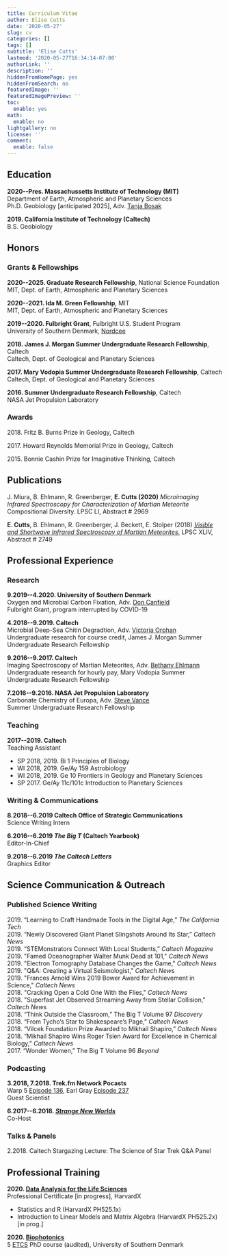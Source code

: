 ```yaml
---
title: Curriculum Vitae
author: Elise Cutts
date: '2020-05-27'
slug: cv
categories: []
tags: []
subtitle: 'Elise Cutts'
lastmod: '2020-05-27T16:34:14-07:00'
authorLink: ''
description: ''
hiddenFromHomePage: yes
hiddenFromSearch: no
featuredImage: ''
featuredImagePreview: ''
toc:
  enable: yes
math:
  enable: no
lightgallery: no
license: ''
comment:
  enable: false
---
```


<!--more-->

## Education

**2020--Pres. Massachussetts Institute of Technology (MIT)** <br>
Department of Earth, Atmospheric and Planetary Sciences <br>
Ph.D. Geobiology [anticipated 2025], Adv. [Tanja Bosak](http://bosaklab.scripts.mit.edu/)

**2019. California Institute of Technology (Caltech)** <br>
B.S. Geobiology


## Honors

### Grants & Fellowships

**2020--2025\. Graduate Research Fellowship**, National Science Foundation <br>
MIT, Dept. of Earth, Atmospheric and Planetary Sciences

**2020--2021\. Ida M. Green Fellowship**,  MIT <br>
MIT, Dept. of Earth, Atmospheric and Planetary Sciences

**2019--2020\. Fulbright Grant**, Fulbright U.S. Student Program <br>
University of Southern Denmark, [Nordcee](https://www.nordcee.dk/)

**2018\. James J. Morgan Summer Undergraduate Research Fellowship**, Caltech <br>
Caltech, Dept. of Geological and Planetary Sciences

**2017\. Mary Vodopia Summer Undergraduate Research Fellowship**, Caltech <br>
Caltech, Dept. of Geological and Planetary Sciences

**2016\. Summer Undergraduate Research Fellowship**, Caltech <br>
NASA Jet Propulsion Laboratory

### Awards

2018\. Fritz B. Burns Prize in Geology, Caltech

2017\. Howard Reynolds Memorial Prize in Geology, Caltech

2015\. Bonnie Cashin Prize for Imaginative Thinking, Caltech

## Publications

J. Miura, B. Ehlmann, R. Greenberger, **E. Cutts (2020)** *Microimaging Infrared Spectroscopy for Characterization of Martian Meteorite* Compositional Diversity. LPSC LI, Abstract # 2969

**E. Cutts**, B. Ehlmann, R. Greenberger, J. Beckett, E. Stolper (2018) [*Visible and Shortwave Infrared Spectroscopy of Martian Meteorites.*](https://www.hou.usra.edu/meetings/lpsc2018/pdf/2749.pdf) LPSC XLIV, Abstract # 2749

## Professional Experience

### Research

**9.2019--4.2020. University of Southern Denmark** <br>
Oxygen and Microbial Carbon Fixation, Adv. [Don Canfield](https://portal.findresearcher.sdu.dk/en/persons/donald-e-canfield) <br>
Fulbright Grant, program interrupted by COVID-19

**4.2018--9.2019. Caltech**<br>
Microbial Deep-Sea Chitin Degradtion, Adv. [Victoria Orphan](http://orphanlab.caltech.edu/) <br>
Undergraduate research for course credit, James J. Morgan Summer Undergraduate Research Fellowship <br>

**9.2016--9.2017. Caltech**<br>
Imaging Spectroscopy of Martian Meteorites, Adv. [Bethany Ehlmann](http://www.ehlmann.caltech.edu/)<br>
Undergraduate research for hourly pay, Mary Vodopia Summer Undergraduate Research Fellowship

**7.2016--9.2016. NASA Jet Propulsion Laboratory** <br>
Carbonate Chemistry of Europa, Adv. [Steve Vance](https://science.jpl.nasa.gov/people/Vance/) <br>
Summer Undergraduate Research Fellowship 


### Teaching

**2017--2019. Caltech** <br>
Teaching Assistant <br>
* SP 2018, 2019. Bi 1 Principles of Biology
* WI 2018, 2019. Ge/Ay 159 Astrobiology
* WI 2018, 2019. Ge 10 Frontiers in Geology and Planetary Sciences
* SP 2017.  Ge/Ay 11c/101c Introduction to Planetary Sciences


### Writing & Communications

**8.2018--6.2019 Caltech Office of Strategic Communications** <br>
Science Writing Intern

**6.2016--6.2019 *The Big T* (Caltech Yearbook)** <br>
Editor-In-Chief

**9.2018--6.2019 *The Caltech Letters*** <br>
Graphics Editor

## Science Communication & Outreach

### Published Science Writing

2019\. “Learning to Craft Handmade Tools in the Digital Age,”  *The California Tech* <br>
2019\. “Newly Discovered Giant Planet Slingshots Around Its Star,” *Caltech News* <br>
2019\. “STEMonstrators Connect With Local Students,” *Caltech Magazine* <br>
2019\. "Famed Oceanographer Walter Munk Dead at 101," *Caltech News* <br>
2019\. "Electron Tomography Database Changes the Game," *Caltech News* <br>
2019\. "Q&A: Creating a Virtual Seismologist," *Caltech News* <br>
2019\. "Frances Arnold Wins 2019 Bower Award for Achievement in Science," *Caltech News* <br>
2018\. "Cracking Open a Cold One With the Flies," *Caltech News* <br>
2018\. "Superfast Jet Observed Streaming Away from Stellar Collision," *Caltech News* <br>
2018\. “Think Outside the Classroom,” The Big T Volume 97 *Discovery* <br>
2018\. “From Tycho’s Star to Shakespeare’s Page,” *Caltech News* <br>
2018\. “Vilcek Foundation Prize Awarded to Mikhail Shapiro,” *Caltech News* <br>
2018\. “Mikhail Shapiro Wins Roger Tsien Award for Excellence in Chemical Biology,” *Caltech News* <br>
2017\. “Wonder Women,” The Big T Volume 96 *Beyond*

### Podcasting

**3.2018, 7.2018. Trek.fm Network Pocasts** <br>
Warp 5 [Episode 136](http://www.trek.fm/warp-five/136), Earl Gray [Episode 237](http://www.trek.fm/earl-grey/237) <br>
Guest Scientist

**6.2017--6.2018. *[Strange New Worlds](https://soundcloud.com/strange-new-worlds)*** <br>
Co-Host

### Talks & Panels

2.2018. Caltech Stargazing Lecture: The Science of Star Trek Q&A Panel

## Professional Training

**2020\. [Data Analysis for the Life Sciences](https://www.edx.org/professional-certificate/harvardx-data-analysis-for-life-sciences)** <br>
Professional Certificate [in progress], HarvardX
* Statistics and R (HarvardX  PH525.1x)
* Introduction to Linear Models and Matrix Algebra (HarvardX PH525.2x) [in prog.]

**2020\. [Biophotonics](http://www.dambic.dk/index.php?page=BMB207)** <br>
5 [ETCS](European_Credit_Transfer_and_Accumulation_System) PhD course (audited), University of Southern Denmark
